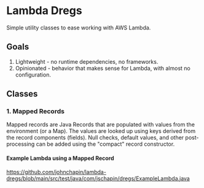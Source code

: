 # Lambda Dregs

Simple utility classes to ease working with AWS Lambda.

## Goals

1. Lightweight - no runtime dependencies, no frameworks.
2. Opinionated - behavior that makes sense for Lambda, with almost no configuration.

## Classes

### 1. Mapped Records

Mapped records are Java Records that are populated with values from the environment (or a Map).
The values are looked up using keys derived from the record components (fields).
Null checks, default values, and other post-processing can be added using the "compact" record constructor.

#### Example Lambda using a Mapped Record

https://github.com/johnchapin/lambda-dregs/blob/main/src/test/java/com/jschapin/dregs/ExampleLambda.java
